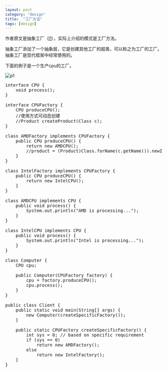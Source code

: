 ```yaml
---
layout: post
category: "design"
title:  "工厂方法"
tags: [design]
---
```

作者原文是抽象工厂（[l1](http://www.programcreek.com/2013/02/java-design-pattern-abstract-factory/)），实际上介绍的模式是工厂方法。

抽象工厂添加了一个抽象层，它是创建其他工厂的超类，可以称之为工厂的工厂。抽象工厂是现代框架中经常使用的。

下面的例子是一个生产cpu的工厂。

![p1](http://www.programcreek.com/wp-content/uploads/2013/02/abstract-factory-design-pattern.png)

<pre>
interface CPU {
    void process();
}
 
interface CPUFactory {
	CPU produceCPU();
	//使用方式可动态创建
	//Product createProduct(Class<? extends Product> c);
}
 
class AMDFactory implements CPUFactory {
    public CPU produceCPU() {
        return new AMDCPU();
        //product = (Product)Class.forName(c.getName()).newInstance();
    }
}
 
class IntelFactory implements CPUFactory {
    public CPU produceCPU() {
        return new IntelCPU();
    }
}
 
class AMDCPU implements CPU {
    public void process() {
        System.out.println("AMD is processing...");
    }
}
 
class IntelCPU implements CPU {
    public void process() {
        System.out.println("Intel is processing...");
    }
}
 
class Computer {
	CPU cpu;
 
    public Computer(CPUFactory factory) {
    	cpu = factory.produceCPU();
        cpu.process();
    }
}
 
public class Client {
    public static void main(String[] args) {
        new Computer(createSpecificFactory());
    }
 
    public static CPUFactory createSpecificFactory() {
        int sys = 0; // based on specific requirement
        if (sys == 0) 
        	return new AMDFactory();
        else 
        	return new IntelFactory();
    }
}
</pre>